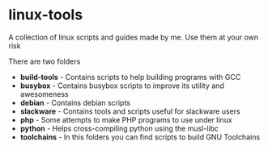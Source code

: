 # linux-tools
A collection of linux scripts and guides made by me. Use them at your own risk

There are two folders

* **build-tools** - Contains scripts to help building programs with GCC
* **busybox** - Contains busybox scripts to improve its utility and awesomeness
* **debian** - Contains debian scripts
* **slackware** - Contains tools and scripts useful for slackware users
* **php** - Some attempts to make PHP programs to use under linux
* **python** - Helps cross-compiling python using the musl-libc
* **toolchains** - In this folders you can find scripts to build GNU Toolchains

